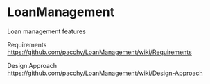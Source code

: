 # LoanManagement
Loan management features


Requirements https://github.com/pacchy/LoanManagement/wiki/Requirements

Design Approach https://github.com/pacchy/LoanManagement/wiki/Design-Approach
